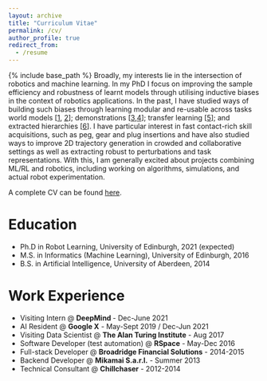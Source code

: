 ```yaml
---
layout: archive
title: "Curriculum Vitae"
permalink: /cv/
author_profile: true
redirect_from:
  - /resume
---
```


{% include base_path %}
Broadly, my interests lie in the intersection of robotics and machine learning.
In my PhD I focus on improving the sample efficiency and robustness of learnt models through utilising inductive biases in the context of robotics applications. In the past, I have studied ways of building such biases through learning modular and re-usable across tasks world models \[[1](https://ieeexplore.ieee.org/document/9309332?source=authoralert), [2](https://arxiv.org/abs/1907.06422)\]; demonstrations \[[3](https://arxiv.org/abs/2008.07682),[4](https://arxiv.org/abs/2010.09034)\]; transfer learning \[[5](https://arxiv.org/abs/1905.02675)\]; and extracted hierarchies \[[6](https://www.overleaf.com/project/5a1e977db94c9524c9fa0448)\]. I have particular interest in fast contact-rich skill acquisitions, such as peg, gear and plug insertions and have also studied ways to improve 2D trajectory generation in crowded and collaborative settings as well as extracting robust to perturbations and task representations.
With this, I am generally excited about projects combining ML/RL and robotics, including working on algorithms, simulations, and actual robot experimentation.

A complete CV can be found [here](https://tdavchev.github.io/files/CV.pdf).

Education
======
* Ph.D in Robot Learning, University of Edinburgh, 2021 (expected)
* M.S. in Informatics (Machine Learning), University of Edinburgh, 2016
* B.S. in Artificial Intelligence, University of Aberdeen, 2014

Work Experience
======

* Visiting Intern @ <b> DeepMind </b> - Dec-June 2021
* AI Resident @ <b>Google X</b> - May-Sept 2019 / Dec-Jun 2021
* Visiting Data Scientist @ <b>The Alan Turing Institute</b> - Aug 2017
* Software Developer (test automation) @ <b>RSpace</b> - May-Dec 2016
* Full-stack Developer @ <b>Broadridge Financial Solutions</b> - 2014-2015
* Backend Developer @ <b>Mikamai S.a.r.l.</b> - Summer 2013
* Technical Consultant @ <b>Chillchaser</b> - 2012-2014
